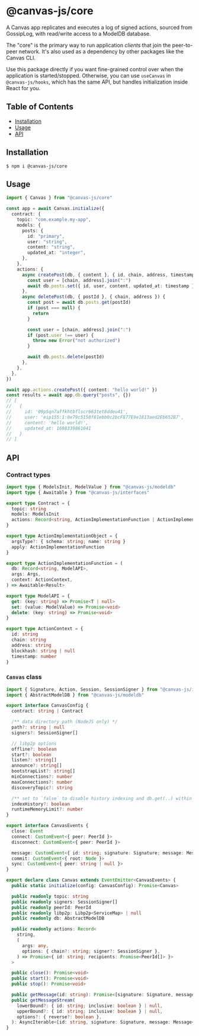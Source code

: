 # @canvas-js/core

A Canvas app replicates and executes a log of signed actions, sourced from
GossipLog, with read/write access to a ModelDB database.

The "core" is the primary way to run application *clients* that join
the peer-to-peer network. It's also used as a dependency by other
packages like the Canvas CLI.

Use this package directly if you want fine-grained control over when the
application is started/stopped. Otherwise, you can use `useCanvas` in
`@canvas-js/hooks`, which has the same API, but handles initialization
inside React for you.


## Table of Contents

- [Installation](#installation)
- [Usage](#usage)
- [API](#api)

## Installation

```
$ npm i @canvas-js/core
```

## Usage

```ts
import { Canvas } from "@canvas-js/core"

const app = await Canvas.initialize({
  contract: {
    topic: "com.example.my-app",
    models: {
      posts: {
        id: "primary",
        user: "string",
        content: "string",
        updated_at: "integer",
      },
    },
    actions: {
      async createPost(db, { content }, { id, chain, address, timestamp }) {
        const user = [chain, address].join(":")
        await db.posts.set({ id, user, content, updated_at: timestamp })
      },
      async deletePost(db, { postId }, { chain, address }) {
        const post = await db.posts.get(postId)
        if (post === null) {
          return
        }

        const user = [chain, address].join(":")
        if (post.user !== user) {
          throw new Error("not authorized")
        }

        await db.posts.delete(postId)
      },
    },
  },
})

await app.actions.createPost({ content: "hello world!" })
const results = await app.db.query("posts", {})
// [
//   {
//     id: '09p5qn7affkhtbflscr663tet8ddeu41',
//     user: 'eip155:1:0x79c5158f81ebb0c2bcF877E9e1813aed2Eb652B7',
//     content: 'hello world!',
//     updated_at: 1698339861041
//   }
// ]
```

## API

### Contract types

```ts
import type { ModelsInit, ModelValue } from "@canvas-js/modeldb"
import type { Awaitable } from "@canvas-js/interfaces"

export type Contract = {
  topic: string
  models: ModelsInit
  actions: Record<string, ActionImplementationFunction | ActionImplementationObject>
}

export type ActionImplementationObject = {
  argsType?: { schema: string; name: string }
  apply: ActionImplementationFunction
}

export type ActionImplementationFunction = (
  db: Record<string, ModelAPI>,
  args: Args,
  context: ActionContext,
) => Awaitable<Result>

export type ModelAPI = {
  get: (key: string) => Promise<T | null>
  set: (value: ModelValue) => Promise<void>
  delete: (key: string) => Promise<void>
}

export type ActionContext = {
  id: string
  chain: string
  address: string
  blockhash: string | null
  timestamp: number
}
```

### `Canvas` class

```ts
import { Signature, Action, Session, SessionSigner } from "@canvas-js/interfaces"
import { AbstractModelDB } from "@canvas-js/modeldb"

export interface CanvasConfig {
  contract: string | Contract

  /** data directory path (NodeJS only) */
  path?: string | null
  signers?: SessionSigner[]

  // libp2p options
  offline?: boolean
  start?: boolean
  listen?: string[]
  announce?: string[]
  bootstrapList?: string[]
  minConnections?: number
  maxConnections?: number
  discoveryTopic?: string

  /** set to `false` to disable history indexing and db.get(..) within actions */
  indexHistory?: boolean
  runtimeMemoryLimit?: number
}

export interface CanvasEvents {
  close: Event
  connect: CustomEvent<{ peer: PeerId }>
  disconnect: CustomEvent<{ peer: PeerId }>

  message: CustomEvent<{ id: string; signature: Signature; message: Message<Action | Session> }>
  commit: CustomEvent<{ root: Node }>
  sync: CustomEvent<{ peer: string | null }>
}

export declare class Canvas extends EventEmitter<CanvasEvents> {
  public static initialize(config: CanvasConfig): Promise<Canvas>

  public readonly topic: string
  public readonly signers: SessionSigner[]
  public readonly peerId: PeerId
  public readonly libp2p: Libp2p<ServiceMap> | null
  public readonly db: AbstractModelDB

  public readonly actions: Record<
    string,
    (
      args: any,
      options: { chain?: string; signer?: SessionSigner },
    ) => Promise<{ id: string; recipients: Promise<PeerId[]> }>
  >

  public close(): Promise<void>
  public start(): Promise<void>
  public stop(): Promise<void>

  public getMessage(id: string): Promise<[signature: Signature, message: Message<Action | Session>] | [null, null]>
  public getMessageStream(
    lowerBound?: { id: string; inclusive: boolean } | null,
    upperBound?: { id: string; inclusive: boolean } | null,
    options?: { reverse?: boolean },
  ): AsyncIterable<[id: string, signature: Signature, message: Message<Action | Session>]>
}
```
